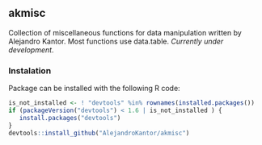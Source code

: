
## akmisc


Collection of miscellaneous functions for data manipulation written by Alejandro Kantor. Most functions use data.table. *Currently under development*.

### Instalation

Package can be installed with the following R code:


``` r
is_not_installed <- ! "devtools" %in% rownames(installed.packages())
if (packageVersion("devtools") < 1.6 | is_not_installed ) {
   install.packages("devtools")
}
devtools::install_github("AlejandroKantor/akmisc")
```



